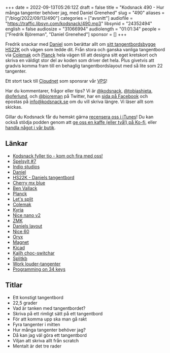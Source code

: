 +++
date = 2022-09-13T05:26:12Z
draft = false
title = "Kodsnack 490 - Hur många tangenter behöver jag, med Daniel Grenehed"
slug = "490"
aliases = ["/blog/2022/09/13/490"]
categories = ["avsnitt"]
audiofile = "https://traffic.libsyn.com/kodsnack/490.mp3"
libsynid = "24352494"
english = false
audiosize = "31066994"
audiolength = "01:01:34"
people = ["Fredrik Björeman", "Daniel Grenehed"]
sponsor = []
+++

Fredrik snackar med [Daniel](https://www.linkedin.com/in/daniel-grenehed/) som berättar allt om [sitt tangentbordsbygge HS22K](https://github.com/DanielGrenehed/zmk/blob/main/app/boards/arm/hs22k/hs22k.keymap) och vägen som ledde dit. Från stora och ganska vanliga tangentbord via [Colemak](https://colemak.com/) och [Planck](https://olkb.com/collections/planck) hela vägen till att designa sitt eget kretskort och skriva en väldigt stor del av koden som driver det hela. Plus givetvis att gradvis komma fram till en behaglig tangentbordslayout med så lite som 22 tangenter.

Ett stort tack till [Cloudnet](https://www.cloudnet.se) som sponsrar vår [VPS](https://en.wikipedia.org/wiki/Virtual_private_server)!

Har du kommentarer, frågor eller tips? Vi är [@kodsnack](https://www.twitter.com/kodsnack), [@tobiashieta](https://www.twitter.com/tobiashieta), [@oferlund](https://www.twitter.com/oferlund), och [@bjoreman](https://www.twitter.com/bjoreman) på Twitter, har en [sida på Facebook](https://www.facebook.com/kodsnack) och epostas på [info@kodsnack.se](mailto:info@kodsnack.se) om du vill skriva längre. Vi läser allt som skickas.

Gillar du Kodsnack får du hemskt gärna [recensera oss i iTunes](https://itunes.apple.com/se/podcast/kodsnack/id561631498?l=en)! Du kan också stödja podden genom att <a href="https://ko-fi.com/kodsnack" rel="payment">ge oss en kaffe (eller två!) på Ko-fi</a>, eller [handla något i vår butik](https://shop.spreadshirt.se/kodsnack/).

## Länkar ##
* [Kodsnack fyller tio - kom och fira med oss!](https://kodsnack10.confetti.events/)
* [Spelsylt #7](https://itch.io/jam/spelsylt7)
* [Indio studios](https://cinema.indio.se/event)
* [Daniel](https://www.linkedin.com/in/daniel-grenehed/)
* [HS22K - Daniels tangentbord](https://github.com/DanielGrenehed/zmk/blob/main/app/boards/arm/hs22k/hs22k.keymap)
* [Cherry mx blue](https://www.cherrymx.de/en/cherry-mx/mx-original/mx-blue.html)
* [Ben Vallack](https://www.youtube.com/c/BenVallack)
* [Planck](https://olkb.com/collections/planck)
* [Let's split](https://mechboards.co.uk/products/lets-split-kit)
* [Colemak](https://colemak.com/)
* [Kyria](https://blog.splitkb.com/blog/introducing-the-kyria)
* [Nice nano v2](https://typeractive.xyz/products/nice-nano)
* [ZMK](https://zmk.dev/)
* [Daniels layout](https://github.com/DanielGrenehed/zmk/blob/main/app/boards/arm/hs22k/hs22k.keymap)
* [Nice 60](https://nicekeyboards.com/nice-60)
* [Oryx](https://configure.zsa.io/)
* [Magnet](https://magnet.crowdcafe.com/)
* [Kicad](https://www.kicad.org/)
* [Kailh choc-switchar](http://www.kailh.com/en/Products/Ks/CS/)
* [Splitkb](https://splitkb.com/)
* [Work louder-tangenter](https://mechboards.co.uk/products/work-louder-choc-keycaps-legend-set)
* [Programming on 34 keys](https://peppe.rs/posts/programming_on_34_keys/)

## Titlar ##
* Ett konstigt tangentbord
* 22,5 grader
* Vad är tanken med tangentbordet?
* Skriva på ett rimligt sätt på ett tangentbord
* För att komma upp ska man gå rakt
* Fyra tangenter i mitten
* Hur många tangenter behöver jag?
* Då kan jag väl göra ett tangentbord
* Viljan att skriva allt från scratch
* Mentalt är det tre rader